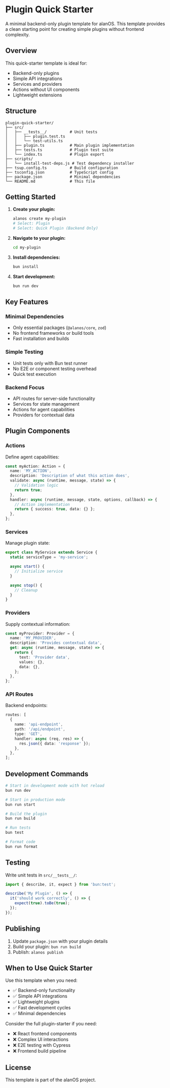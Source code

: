 # Plugin Quick Starter

A minimal backend-only plugin template for alanOS. This template provides a clean starting point for creating simple plugins without frontend complexity.

## Overview

This quick-starter template is ideal for:

- Backend-only plugins
- Simple API integrations
- Services and providers
- Actions without UI components
- Lightweight extensions

## Structure

```
plugin-quick-starter/
├── src/
│   ├── __tests__/          # Unit tests
│   │   ├── plugin.test.ts
│   │   └── test-utils.ts
│   ├── plugin.ts           # Main plugin implementation
│   ├── tests.ts            # Plugin test suite
│   └── index.ts            # Plugin export
├── scripts/
│   └── install-test-deps.js # Test dependency installer
├── tsup.config.ts          # Build configuration
├── tsconfig.json           # TypeScript config
├── package.json            # Minimal dependencies
└── README.md               # This file
```

## Getting Started

1. **Create your plugin:**

   ```bash
   alanos create my-plugin
   # Select: Plugin
   # Select: Quick Plugin (Backend Only)
   ```

2. **Navigate to your plugin:**

   ```bash
   cd my-plugin
   ```

3. **Install dependencies:**

   ```bash
   bun install
   ```

4. **Start development:**
   ```bash
   bun run dev
   ```

## Key Features

### Minimal Dependencies

- Only essential packages (`@alanos/core`, `zod`)
- No frontend frameworks or build tools
- Fast installation and builds

### Simple Testing

- Unit tests only with Bun test runner
- No E2E or component testing overhead
- Quick test execution

### Backend Focus

- API routes for server-side functionality
- Services for state management
- Actions for agent capabilities
- Providers for contextual data

## Plugin Components

### Actions

Define agent capabilities:

```typescript
const myAction: Action = {
  name: 'MY_ACTION',
  description: 'Description of what this action does',
  validate: async (runtime, message, state) => {
    // Validation logic
    return true;
  },
  handler: async (runtime, message, state, options, callback) => {
    // Action implementation
    return { success: true, data: {} };
  },
};
```

### Services

Manage plugin state:

```typescript
export class MyService extends Service {
  static serviceType = 'my-service';

  async start() {
    // Initialize service
  }

  async stop() {
    // Cleanup
  }
}
```

### Providers

Supply contextual information:

```typescript
const myProvider: Provider = {
  name: 'MY_PROVIDER',
  description: 'Provides contextual data',
  get: async (runtime, message, state) => {
    return {
      text: 'Provider data',
      values: {},
      data: {},
    };
  },
};
```

### API Routes

Backend endpoints:

```typescript
routes: [
  {
    name: 'api-endpoint',
    path: '/api/endpoint',
    type: 'GET',
    handler: async (req, res) => {
      res.json({ data: 'response' });
    },
  },
];
```

## Development Commands

```bash
# Start in development mode with hot reload
bun run dev

# Start in production mode
bun run start

# Build the plugin
bun run build

# Run tests
bun test

# Format code
bun run format
```

## Testing

Write unit tests in `src/__tests__/`:

```typescript
import { describe, it, expect } from 'bun:test';

describe('My Plugin', () => {
  it('should work correctly', () => {
    expect(true).toBe(true);
  });
});
```

## Publishing

1. Update `package.json` with your plugin details
2. Build your plugin: `bun run build`
3. Publish: `alanos publish`

## When to Use Quick Starter

Use this template when you need:

- ✅ Backend-only functionality
- ✅ Simple API integrations
- ✅ Lightweight plugins
- ✅ Fast development cycles
- ✅ Minimal dependencies

Consider the full plugin-starter if you need:

- ❌ React frontend components
- ❌ Complex UI interactions
- ❌ E2E testing with Cypress
- ❌ Frontend build pipeline

## License

This template is part of the alanOS project.
